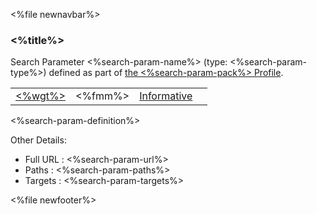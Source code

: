 &lt;%file newnavbar%&gt;
### &lt;%title%&gt;

Search Parameter &lt;%search-param-name%&gt; (type: &lt;%search-param-type%&gt;) defined as part of [the &lt;%search-param-pack%&gt; Profile](%3C%search-param-pack%%3E.html).

|                             |               |                                          |     |
|-----------------------------|---------------|------------------------------------------|-----|
| [&lt;%wgt%&gt;](%3C%wg%%3E) | &lt;%fmm%&gt; | [Informative](versions.html#std-process) |     |

&lt;%search-param-definition%&gt;

Other Details:

-   Full URL : &lt;%search-param-url%&gt;
-   Paths : &lt;%search-param-paths%&gt;
-   Targets : &lt;%search-param-targets%&gt;

&lt;%file newfooter%&gt;
